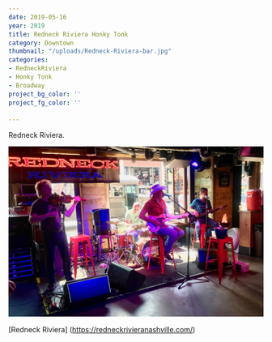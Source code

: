 ```yaml
---
date: 2019-05-16
year: 2019
title: Redneck Riviera Honky Tonk
category: Downtown
thumbnail: "/uploads/Redneck-Riviera-bar.jpg"
categories:
- RedneckRiviera
- Honky Tonk
- Broadway
project_bg_color: ''
project_fg_color: ''

---
```


Redneck Riviera.

![](/uploads/Redneck-Riviera-bar.jpg)

[Redneck Riviera] (https://redneckrivieranashville.com/)